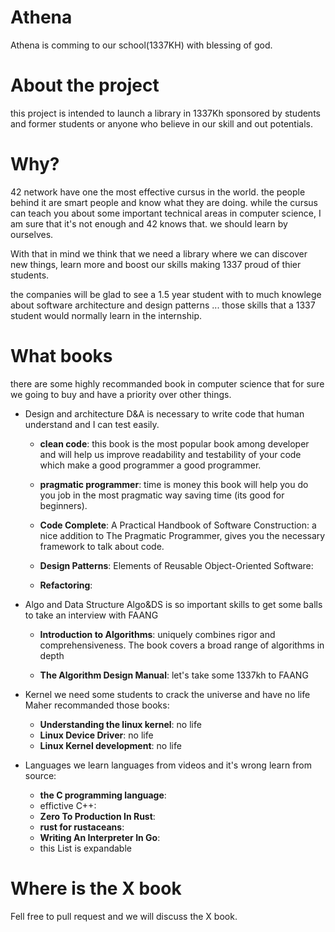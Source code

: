 # Athena
Athena is comming to our school(1337KH) with blessing of god.

# About the project
this project is intended to launch a library in 1337Kh sponsored
by students and former students or anyone who believe in our skill
and out potentials.

# Why?
42 network have one the most effective cursus in the world.
the people behind it are smart people and know what they are doing.
while the cursus can teach you about some important technical areas in computer science,
I am sure that it's not enough and 42 knows that. we should learn by ourselves.

With that in mind we think that we need a library where we can discover new things,
learn more and boost our skills making 1337 proud of thier students.

the companies will be glad to see a 1.5 year student with to much knowlege about software
architecture and design patterns ...
those skills that a 1337 student would normally learn in the internship.

# What books
there are some highly recommanded book in computer science that for sure we going to buy
and have a priority over other things.

- Design and architecture
	D&A is necessary to write code that human understand and I can test easily.
	- **clean code**: this book is the most popular book among developer and will help us improve
	readability and testability of your code which make a good programmer a good programmer.
	
	- **pragmatic programmer**: time is money this book will help you do you job in the most
	pragmatic way saving time (its good for beginners).

	- **Code Complete**: A Practical Handbook of Software Construction: a nice addition
	to The Pragmatic Programmer, gives you the necessary framework to talk about code.
	
	- **Design Patterns**: Elements of Reusable Object-Oriented Software: 

	- **Refactoring**:

- Algo and Data Structure
	Algo&DS is so important skills to get some balls to take an interview with FAANG 
	- **Introduction to Algorithms**: uniquely combines rigor and comprehensiveness.
	The book covers a broad range of algorithms in depth

	- **The Algorithm Design Manual**: let's take some 1337kh to FAANG

- Kernel
	we need some students to crack the universe and have no life Maher recommanded those books:
	- **Understanding the linux kernel**: no life
	- **Linux Device Driver**: no life
	- **Linux Kernel development**: no life

- Languages
	we learn languages from videos and it's wrong learn from source:
	- **the C programming language**:
	- effictive C++:
	- **Zero To Production In Rust**:
	- **rust for rustaceans**:
	- **Writing An Interpreter In Go**:
	- this List is expandable

# Where is the X book
Fell free to pull request and we will discuss the X book.
